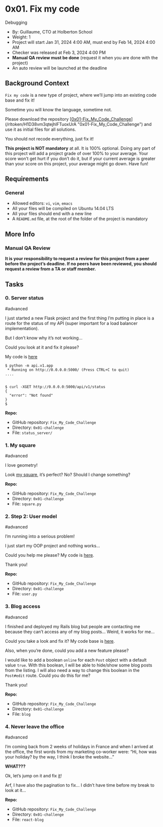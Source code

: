 0x01. Fix my code
=================

Debugging

* By: Guillaume, CTO at Holberton School
* Weight: 1
* Project will start Jan 31, 2024 4:00 AM, must end by Feb 14, 2024 4:00 AM
* Checker was released at Feb 3, 2024 4:00 PM
* **Manual QA review must be done** (request it when you are done with the project)
* An auto review will be launched at the deadline

Background Context
------------------

`Fix my code` is a new type of project, where we’ll jump into an existing code base and fix it!

Sometime you will know the language, sometime not.

Please download the repository [[0x01-Fix\_My\_Code_Challenge](https://github.com/alx-tools/0x01-Fix_My_Code_Challenge/tree/master/status_server/)](/rltoken/H1D38vm3qtejhlFTuoxUrA "0x01-Fix_My_Code_Challenge") and use it as initial files for all solutions.

You should not recode everything, just fix it!

**This project is NOT mandatory** at all. It is 100% optional. Doing any part of this project will add a project grade of over 100% to your average. Your score won’t get hurt if you don’t do it, but if your current average is greater than your score on this project, your average might go down. Have fun!

Requirements
------------

### General

* Allowed editors: `vi`, `vim`, `emacs`
* All your files will be compiled on Ubuntu 14.04 LTS
* All your files should end with a new line
* A `README.md` file, at the root of the folder of the project is mandatory

More Info
---------

### Manual QA Review

**It is your responsibility to request a review for this project from a peer before the project’s deadline. If no peers have been reviewed, you should request a review from a TA or staff member.**

Tasks
-----

### 0\. Server status

#advanced

I just started a new Flask project and the first thing I’m putting in place is a route for the status of my API (super important for a load balancer implementation).

But I don’t know why it’s not working…

Could you look at it and fix it please?

My code is [here](/rltoken/vmpN5vUN4MtMna3lMEjTLA "here")

    $ python -m api.v1.app 
     * Running on http://0.0.0.0:5000/ (Press CTRL+C to quit)
    ....
    

    $ curl -XGET http://0.0.0.0:5000/api/v1/status
    {
      "error": "Not found"
    }
    $
    

**Repo:**

* GitHub repository: `Fix_My_Code_Challenge`
* Directory: `0x01-challenge`
* File: `status_server/`

### 1\. My square

#advanced

I love geometry!

Look [my square](https://github.com/alx-tools/0x01-Fix_My_Code_Challenge/blob/master/square.py "my square"), it’s perfect? No? Should I change something?

**Repo:**

* GitHub repository: `Fix_My_Code_Challenge`
* Directory: `0x01-challenge`
* File: `square.py`

### 2\. Step 2: User model

#advanced

I’m running into a serious problem!

I just start my OOP project and nothing works…

Could you help me please? My code is [here](https://github.com/alx-tools/0x01-Fix_My_Code_Challenge/blob/master/user.py "here").

Thank you!

**Repo:**

* GitHub repository: `Fix_My_Code_Challenge`
* Directory: `0x01-challenge`
* File: `user.py`

### 3\. Blog access

#advanced

I finished and deployed my Rails blog but people are contacting me because they can’t access any of my blog posts… Weird, it works for me…

Could you take a look and fix it? My code base is [here](/rltoken/vAycz2gysCRD7oMhut1Efw "here").

Also, when you’re done, could you add a new feature please?

I would like to add a boolean `online` for each `Post` object with a default value `true`. With this boolean, I will be able to hide/show some blog posts from the listing. I will also need a way to change this boolean in the `Post#edit` route. Could you do this for me?

Thank you!

**Repo:**

* GitHub repository: `Fix_My_Code_Challenge`
* Directory: `0x01-challenge`
* File: `blog`


### 4\. Never leave the office

#advanced

I’m coming back from 2 weeks of holidays in France and when I arrived at the office, the first words from my marketing co-worker were: “Hi, how was your holiday? by the way, I think I broke the website…”

**WHAT???**

Ok, let’s jump on it and fix [it](/rltoken/LXMu_Aw1quVjCMM37EVL-g "it")!

Arf, I have also the pagination to fix… I didn’t have time before my break to look at it…

**Repo:**

* GitHub repository: `Fix_My_Code_Challenge`
* Directory: `0x01-challenge`
* File: `react-blog`
